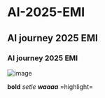 # AI-2025-EMI
## AI journey 2025 EMI
### AI journey 2025 EMI

![image](https://github.com/user-attachments/assets/e39fe2eb-d575-4768-9448-117bebb08eb5)

**bold**
*setle*
***waaaa***
=highlight= 


